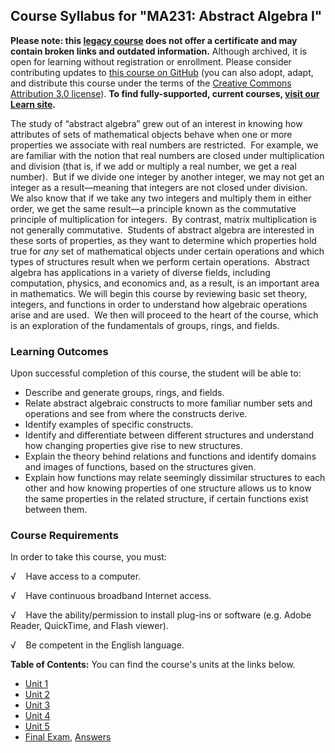 Course Syllabus for "MA231: Abstract Algebra I"
-----------------------------------------------

**Please note: this [legacy course](https://sayloracademy.zendesk.com/hc/en-us/articles/206089967) does not offer a certificate and may contain 
broken links and outdated information.** Although archived, it is open 
for learning without registration or enrollment. Please consider contributing 
updates to [this course on GitHub](https://github.com/saylordotorg/course_ma231) 
(you can also adopt, adapt, and distribute this course under the terms of 
the [Creative Commons Attribution 3.0 license](http://creativecommons.org/licenses/by/3.0/)). **To find fully-supported, current courses, [visit our 
Learn site](https://learn.saylor.org).**

The study of “abstract algebra” grew out of an interest in knowing how
attributes of sets of mathematical objects behave when one or more
properties we associate with real numbers are restricted.  For example,
we are familiar with the notion that real numbers are closed under
multiplication and division (that is, if we add or multiply a real
number, we get a real number).  But if we divide one integer by another
integer, we may not get an integer as a result—meaning that integers are
not closed under division.  We also know that if we take any two
integers and multiply them in either order, we get the same result—a
principle known as the commutative principle of multiplication for
integers.  By contrast, matrix multiplication is not generally
commutative.  Students of abstract algebra are interested in these sorts
of properties, as they want to determine which properties hold true for
*any* set of mathematical objects under certain operations and which
types of structures result when we perform certain operations.  Abstract
algebra has applications in a variety of diverse fields, including
computation, physics, and economics and, as a result, is an important
area in mathematics. We will begin this course by reviewing basic set
theory, integers, and functions in order to understand how algebraic
operations arise and are used.  We then will proceed to the heart of the
course, which is an exploration of the fundamentals of groups, rings,
and fields.

### Learning Outcomes

Upon successful completion of this course, the student will be able
to:  
  

-   Describe and generate groups, rings, and fields.
-   Relate abstract algebraic constructs to more familiar number sets
    and operations and see from where the constructs derive.
-   Identify examples of specific constructs.
-   Identify and differentiate between different structures and
    understand how changing properties give rise to new structures.
-   Explain the theory behind relations and functions and identify
    domains and images of functions, based on the structures given.
-   Explain how functions may relate seemingly dissimilar structures to
    each other and how knowing properties of one structure allows us to
    know the same properties in the related structure, if certain
    functions exist between them.

### Course Requirements

In order to take this course, you must:  
  
 √    Have access to a computer.  
  
 √    Have continuous broadband Internet access.  
  
 √    Have the ability/permission to install plug-ins or software (e.g.
Adobe Reader, QuickTime, and Flash viewer).  
  
 √    Be competent in the English language.  
  
**Table of Contents:** You can find the course's units at the links below.

- [Unit 1](https://legacy.saylor.org/ma231/Unit01/)
- [Unit 2](https://legacy.saylor.org/ma231/Unit02/)
- [Unit 3](https://legacy.saylor.org/ma231/Unit03/)
- [Unit 4](https://legacy.saylor.org/ma231/Unit04/)
- [Unit 5](https://legacy.saylor.org/ma231/Unit05/)
- [Final Exam](http://saylordotorg.github.io/LegacyExams/MA/MA231/MA231-FinalExam.html), [Answers](http://saylordotorg.github.io/LegacyExams/MA/MA231/MA231-FinalExam-Answers.html)
